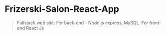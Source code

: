 # Frizerski-Salon-React-App

>Fullstack web site. For back-end - Node.js express, MySQL. For front-end React Js
